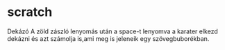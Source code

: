 # scratch
Dekázó
A zöld zászló lenyomás után a space-t lenyomva a karater elkezd dekázni és azt számolja is,ami meg is jeleneik egy szövegbuborékban.
